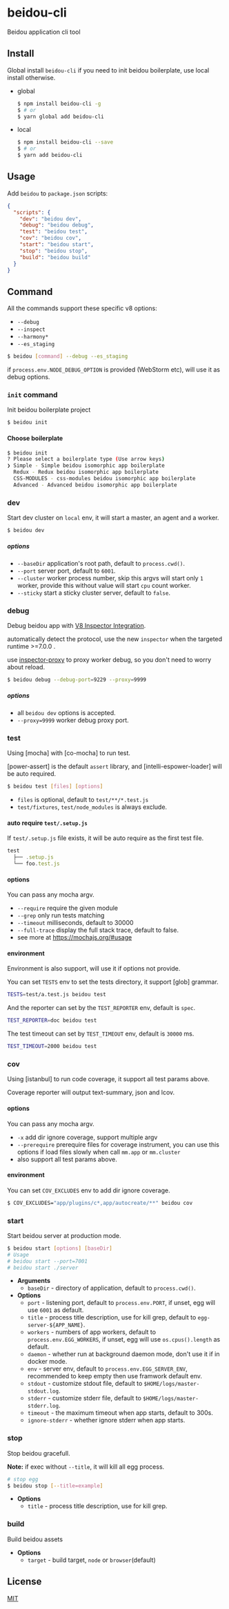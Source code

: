 # beidou-cli

Beidou application cli tool

## Install

Global install `beidou-cli` if you need to init beidou boilerplate, use local install otherwise.

* global

  ```bash
  $ npm install beidou-cli -g
  $ # or
  $ yarn global add beidou-cli
  ```

* local

  ```bash
  $ npm install beidou-cli --save
  $ # or
  $ yarn add beidou-cli
  ```

## Usage

Add `beidou` to `package.json` scripts:

```json
{
  "scripts": {
    "dev": "beidou dev",
    "debug": "beidou debug",
    "test": "beidou test",
    "cov": "beidou cov",
    "start": "beidou start",
    "stop": "beidou stop",
    "build": "beidou build"
  }
}
```

## Command

All the commands support these specific v8 options:

* `--debug`
* `--inspect`
* `--harmony*`
* `--es_staging`

```bash
$ beidou [command] --debug --es_staging
```

if `process.env.NODE_DEBUG_OPTION` is provided (WebStorm etc), will use it as debug options.

### `init` command

Init beidou boilerplate project

```bash
$ beidou init
```

#### Choose boilerplate

```bash
$ beidou init
? Please select a boilerplate type (Use arrow keys)
❯ Simple - Simple beidou isomorphic app boilerplate
  Redux - Redux beidou isomorphic app boilerplate
  CSS-MODULES - css-modules beidou isomorphic app boilerplate
  Advanced - Advanced beidou isomorphic app boilerplate
```

### dev

Start dev cluster on `local` env, it will start a master, an agent and a worker.

```bash
$ beidou dev
```

##### options

* `--baseDir` application's root path, default to `process.cwd()`.
* `--port` server port, default to `6001`.
* `--cluster` worker process number, skip this argvs will start only `1` worker, provide this without value will start `cpu` count worker.
* `--sticky` start a sticky cluster server, default to `false`.

### debug

Debug beidou app with [V8 Inspector Integration](https://nodejs.org/api/debugger.html#debugger_v8_inspector_integration_for_node_js).

automatically detect the protocol, use the new `inspector` when the targeted runtime >=7.0.0 .

use [inspector-proxy](https://github.com/whxaxes/inspector-proxy) to proxy worker debug, so you don't need to worry about reload.

```bash
$ beidou debug --debug-port=9229 --proxy=9999
```

##### options

* all `beidou dev` options is accepted.
* `--proxy=9999` worker debug proxy port.

### test

Using [mocha] with [co-mocha] to run test.

[power-assert] is the default `assert` library, and [intelli-espower-loader] will be auto required.

```bash
$ beidou test [files] [options]
```

* `files` is optional, default to `test/**/*.test.js`
* `test/fixtures`, `test/node_modules` is always exclude.

#### auto require `test/.setup.js`

If `test/.setup.js` file exists, it will be auto require as the first test file.

```js
test
  ├── .setup.js
  └── foo.test.js
```

#### options

You can pass any mocha argv.

* `--require` require the given module
* `--grep` only run tests matching <pattern>
* `--timeout` milliseconds, default to 30000
* `--full-trace` display the full stack trace, default to false.
* see more at https://mochajs.org/#usage

#### environment

Environment is also support, will use it if options not provide.

You can set `TESTS` env to set the tests directory, it support [glob] grammar.

```bash
TESTS=test/a.test.js beidou test
```

And the reporter can set by the `TEST_REPORTER` env, default is `spec`.

```bash
TEST_REPORTER=doc beidou test
```

The test timeout can set by `TEST_TIMEOUT` env, default is `30000` ms.

```bash
TEST_TIMEOUT=2000 beidou test
```

### cov

Using [istanbul] to run code coverage, it support all test params above.

Coverage reporter will output text-summary, json and lcov.

#### options

You can pass any mocha argv.

* `-x` add dir ignore coverage, support multiple argv
* `--prerequire` prerequire files for coverage instrument, you can use this options if load files slowly when call `mm.app` or `mm.cluster`
* also support all test params above.

#### environment

You can set `COV_EXCLUDES` env to add dir ignore coverage.

```bash
$ COV_EXCLUDES="app/plugins/c*,app/autocreate/**" beidou cov
```

### start

Start beidou server at production mode.

```bash
$ beidou start [options] [baseDir]
# Usage
# beidou start --port=7001
# beidou start ./server
```

* **Arguments**
  * `baseDir` - directory of application, default to `process.cwd()`.
* **Options**
  * `port` - listening port, default to `process.env.PORT`, if unset, egg will use `6001` as default.
  * `title` - process title description, use for kill grep, default to `egg-server-${APP_NAME}`.
  * `workers` - numbers of app workers, default to `process.env.EGG_WORKERS`, if unset, egg will use `os.cpus().length` as default.
  * `daemon` - whether run at background daemon mode, don't use it if in docker mode.
  * `env` - server env, default to `process.env.EGG_SERVER_ENV`, recommended to keep empty then use framwork default env.
  * `stdout` - customize stdout file, default to `$HOME/logs/master-stdout.log`.
  * `stderr` - customize stderr file, default to `$HOME/logs/master-stderr.log`.
  * `timeout` - the maximum timeout when app starts, default to 300s.
  * `ignore-stderr` - whether ignore stderr when app starts.

### stop

Stop beidou gracefull.

**Note:** if exec without `--title`, it will kill all egg process.

```bash
# stop egg
$ beidou stop [--title=example]
```

* **Options**
  * `title` - process title description, use for kill grep.

### build

Build beidou assets

* **Options**
  * `target` - build target, `node` or `browser`(default)

## License

[MIT](LICENSE)
